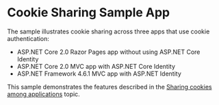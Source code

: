 # Cookie Sharing Sample App

The sample illustrates cookie sharing across three apps that use cookie authentication:

* ASP.NET Core 2.0 Razor Pages app without using ASP.NET Core Identity
* ASP.NET Core 2.0 MVC app with ASP.NET Core Identity
* ASP.NET Framework 4.6.1 MVC app with ASP.NET Identity

This sample demonstrates the features described in the [Sharing cookies among applications](https://docs.microsoft.com/en-us/aspnet/core/security/data-protection/compatibility/cookie-sharing) topic.
